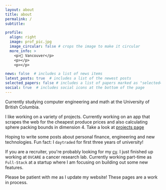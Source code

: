 ```yaml
---
layout: about
title: about
permalink: /
subtitle: 

profile:
  align: right
  image: prof_pic.jpg
  image_circular: false # crops the image to make it circular
  more_info: >
    <p>📍 Vancouver</p>
    <p></p>
    <p></p>

news: false  # includes a list of news items
latest_posts: true  # includes a list of the newest posts
selected_papers: false # includes a list of papers marked as "selected={true}"
social: true  # includes social icons at the bottom of the page
---
```


Currently studying computer engineering and math at the University of British Columbia. 

I like working on a variety of projects. Currently working on an app that scrapes the web for the cheapest produce prices and also calculating sphere packing bounds in dimension 4. Take a look at [projects page](/projects)

Hoping to write some posts about personal finance, engineering and new technologies. Fun fact: I `daytraded` for first three years of university!

If you are a recruiter, you're probably looking for my [cv](/cv). I just finished up working at `OVCARE` a cancer research lab. Currently working part-time as `Full-Stack` at a startup where I am focusing on building out some new features.

Please be patient with me as I update my website! These pages are a work in process.

<!-- Write your biography here this is maggie and i am here testing. Tell the world about yourself. Link to your favorite [subreddit](http://reddit.com). You can put a picture in, too. The code is already in, just name your picture `prof_pic.jpg` and put it in the `img/` folder.

Put your address / P.O. box / other info right below your picture. You can also disable any of these elements by editing `profile` property of the YAML header of your `_pages/about.md`. Edit `_bibliography/papers.bib` and Jekyll will render your [publications page](/al-folio/publications/) automatically.

Link to your social media connections, too. This theme is set up to use [Font Awesome icons](http://fortawesome.github.io/Font-Awesome/) and [Academicons](https://jpswalsh.github.io/academicons/), like the ones below. Add your Facebook, Twitter, LinkedIn, Google Scholar, or just disable all of them. -->